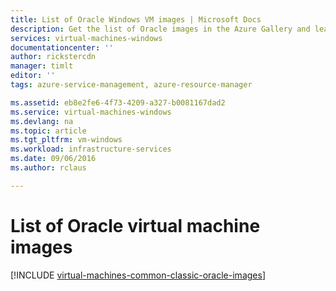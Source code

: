```yaml
---
title: List of Oracle Windows VM images | Microsoft Docs
description: Get the list of Oracle images in the Azure Gallery and learn how to create an Oracle virtual machine.
services: virtual-machines-windows
documentationcenter: ''
author: rickstercdn
manager: timlt
editor: ''
tags: azure-service-management, azure-resource-manager

ms.assetid: eb8e2fe6-4f73-4209-a327-b0081167dad2
ms.service: virtual-machines-windows
ms.devlang: na
ms.topic: article
ms.tgt_pltfrm: vm-windows
ms.workload: infrastructure-services
ms.date: 09/06/2016
ms.author: rclaus

---
```

# List of Oracle virtual machine images
[!INCLUDE [virtual-machines-common-classic-oracle-images](../../includes/virtual-machines-common-classic-oracle-images.md)]

